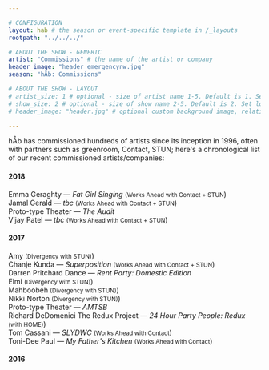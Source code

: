```yaml
---

# CONFIGURATION
layout: hab # the season or event-specific template in /_layouts
rootpath: "../../../"

# ABOUT THE SHOW - GENERIC
artist: "Commissions" # the name of the artist or company
header_image: "header_emergencynw.jpg"
season: "hÅb: Commissions"

# ABOUT THE SHOW - LAYOUT
# artist_size: 1 # optional - size of artist name 1-5. Default is 1. Set longer names to lower values
# show_size: 2 # optional - size of show name 2-5. Default is 2. Set longer names to lower values
# header_image: "header.jpg" # optional custom background image, relative to current page

---
```

hÅb has commissioned hundreds of artists since its inception in 1996, often with partners such as greenroom, Contact, STUN; here's a chronological list of our recent commissioned artists/companies:           
        
#### 2018      
Emma Geraghty — *Fat Girl Singing* <small>(Works Ahead with Contact + STUN</small>)       
Jamal Gerald — *tbc* <small>(Works Ahead with Contact + STUN</small>)      
Proto-type Theater — *The Audit*        
Vijay Patel — *tbc* <small>(Works Ahead with Contact + STUN</small>)       
          
#### 2017     
Amy <small>(Divergency with STUN)</small>)        
Chanje Kunda — *Superposition* <small>(Works Ahead with Contact + STUN</small>)       
Darren Pritchard Dance — *Rent Party: Domestic Edition*        
Elmi <small>(Divergency with STUN)</small>)        
Mahboobeh <small>(Divergency with STUN)</small>)        
Nikki Norton <small>(Divergency with STUN)</small>)        
Proto-type Theater — *AMTSB*        
Richard DeDomenici The Redux Project — *24 Hour Party People: Redux* <small>(with HOME)</small>)        
Tom Cassani — *SLYDWC* <small>(Works Ahead with Contact</small>)       
Toni-Dee Paul — *My Father's Kitchen* <small>(Works Ahead with Contact</small>)       
         
#### 2016      
